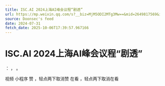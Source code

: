 ```yaml
---
title: ISC.AI 2024上海AI峰会议程“剧透”
url: https://mp.weixin.qq.com/s?__biz=MjM5ODI2MTg3Mw==&mid=2649817569&idx=4&sn=7fb475adf95411bffa14cb2cea05ec25
source: Doonsec's feed
date: 2024-07-31
fetch_date: 2025-10-06T17:39:57.967166
---
```


# ISC.AI 2024上海AI峰会议程“剧透”

：
，
。

视频
小程序
赞
，轻点两下取消赞
在看
，轻点两下取消在看
